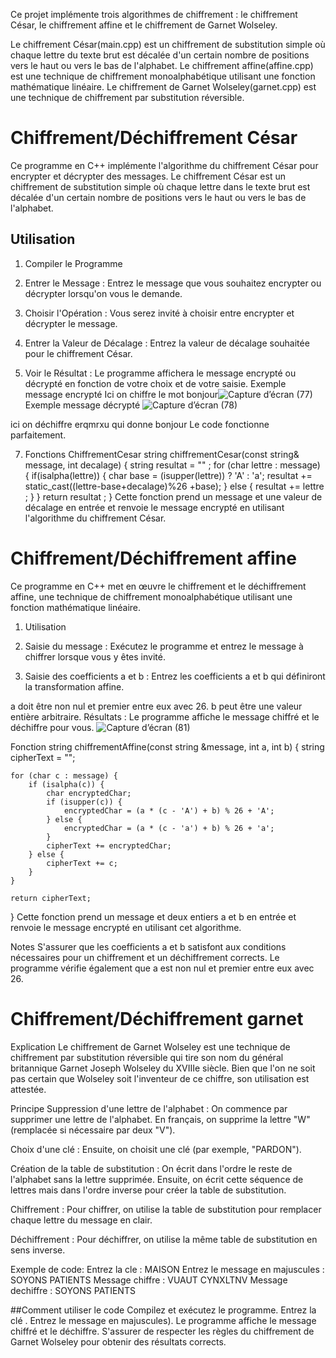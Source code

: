 Ce projet implémente trois algorithmes de chiffrement : le chiffrement César, le chiffrement affine et le chiffrement de Garnet Wolseley.

Le chiffrement César(main.cpp) est un chiffrement de substitution simple où chaque lettre du texte brut est décalée d'un certain nombre de positions vers le haut ou vers le bas de l'alphabet.
Le chiffrement affine(affine.cpp) est une technique de chiffrement monoalphabétique utilisant une fonction mathématique linéaire.
Le chiffrement de Garnet Wolseley(garnet.cpp) est une technique de chiffrement par substitution réversible.
# Chiffrement/Déchiffrement César

Ce programme en C++ implémente l'algorithme du chiffrement César pour encrypter et décrypter des messages. 
Le chiffrement César est un chiffrement de substitution simple où chaque lettre dans le texte brut est décalée d'un certain nombre de positions vers le haut ou vers le bas de l'alphabet.

## Utilisation
1. Compiler le Programme
2. Entrer le Message :
Entrez le message que vous souhaitez encrypter ou décrypter lorsqu'on vous le demande.

3. Choisir l'Opération :
Vous serez invité à choisir entre encrypter et décrypter le message.

4. Entrer la Valeur de Décalage :
Entrez la valeur de décalage souhaitée pour le chiffrement César.

5. Voir le Résultat :
Le programme affichera le message encrypté ou décrypté en fonction de votre choix et de votre saisie.
 Exemple message encrypté
Ici on chiffre le mot bonjour![Capture d’écran (77)](https://github.com/aubiniabyllcat/cesarchiffrement/assets/140092517/9eb5007f-db2f-4de9-b9e5-92df1f6d0bf1)
 Exemple message décrypté
![Capture d’écran (78)](https://github.com/aubiniabyllcat/Cryptologie/assets/140092517/56be142e-325a-46fa-86ae-0af531e3a313)

ici on déchiffre erqmrxu qui donne bonjour
Le code fonctionne parfaitement.

7. Fonctions
ChiffrementCesar
string chiffrementCesar(const string& message, int decalage) {
   string resultat = "" ;
    for (char lettre : message) {
        if(isalpha(lettre)) {
            char base = (isupper(lettre)) ? 'A' : 'a';
            resultat += static_cast<char>((lettre-base+decalage)%26 +base);
        } else {
            resultat += lettre ;
        }
    }
    return resultat ;
}
Cette fonction prend un message et une valeur de décalage en entrée et renvoie le message encrypté  en utilisant l'algorithme du chiffrement César.

   

# Chiffrement/Déchiffrement affine

Ce programme en C++ met en œuvre le chiffrement et le déchiffrement affine, une technique de chiffrement monoalphabétique utilisant une fonction mathématique linéaire.

1. Utilisation
2. Saisie du message : Exécutez le programme et entrez le message à chiffrer lorsque vous y êtes invité.

3. Saisie des coefficients a et b : Entrez les coefficients a et b qui définiront la transformation affine.

a doit être non nul et premier entre eux avec 26.
b peut être une valeur entière arbitraire.
Résultats : Le programme affiche le message chiffré et le déchiffre pour vous.
![Capture d’écran (81)](https://github.com/aubiniabyllcat/Cryptologie/assets/140092517/fd0e74f8-ad60-457b-b885-d53078980e9e)

Fonction
string chiffrementAffine(const string &message, int a, int b) {
    string cipherText = "";

    for (char c : message) {
        if (isalpha(c)) {
            char encryptedChar;
            if (isupper(c)) {
                encryptedChar = (a * (c - 'A') + b) % 26 + 'A';
            } else {
                encryptedChar = (a * (c - 'a') + b) % 26 + 'a';
            }
            cipherText += encryptedChar;
        } else {
            cipherText += c;
        }
    }

    return cipherText;
}
Cette fonction prend un message et deux entiers a et b en entrée et renvoie le message encrypté en utilisant cet algorithme.

Notes
S'assurer que les coefficients a et b satisfont aux conditions nécessaires pour un chiffrement et un déchiffrement corrects.
Le programme vérifie également que a est non nul et premier entre eux avec 26.

# Chiffrement/Déchiffrement garnet
Explication
Le chiffrement de Garnet Wolseley est une technique de chiffrement par substitution réversible qui tire son nom du général britannique Garnet Joseph Wolseley du XVIIIe siècle. Bien que l'on ne soit pas certain que Wolseley soit l'inventeur de ce chiffre, son utilisation est attestée.

Principe
Suppression d'une lettre de l'alphabet : On commence par supprimer une lettre de l'alphabet. En français, on supprime la lettre "W" (remplacée si nécessaire par deux "V").

Choix d'une clé : Ensuite, on choisit une clé (par exemple, "PARDON").

Création de la table de substitution : On écrit dans l'ordre le reste de l'alphabet sans la lettre supprimée. Ensuite, on écrit cette séquence de lettres mais dans l'ordre inverse pour créer la table de substitution.

Chiffrement : Pour chiffrer, on utilise la table de substitution pour remplacer chaque lettre du message en clair.

Déchiffrement : Pour déchiffrer, on utilise la même table de substitution en sens inverse.

Exemple de code:
Entrez la cle : MAISON
Entrez le message en majuscules : SOYONS PATIENTS
Message chiffre :  VUAUT CYNXLTNV
Message dechiffre : SOYONS PATIENTS

##Comment utiliser le code
Compilez et exécutez le programme.
Entrez la clé .
Entrez le message en majuscules).
Le programme affiche le message chiffré et le déchiffre.
S'assurer de respecter les règles du chiffrement de Garnet Wolseley pour obtenir des résultats corrects.

   
   
